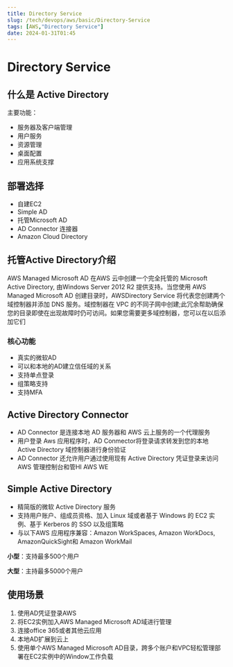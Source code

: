 ```yaml
---
title: Directory Service
slug: /tech/devops/aws/basic/Directory-Service
tags: [AWS,"Directory Service"]
date: 2024-01-31T01:45
---
```

# Directory Service

## 什么是 Active Directory

主要功能：

- 服务器及客户端管理
- 用户服务
- 资源管理
- 桌面配置
- 应用系统支撑

## 部署选择

- 自建EC2
- Simple AD
- 托管Microsoft AD
- AD Connector 连接器
- Amazon Cloud Directory

## 托管Active Directory介绍

AWS Managed Microsoft AD 在AWS 云中创建一个完全托管的 Microsoft Active Directory, 由Windows Server 2012 R2 提供支持。当您使用 AWS Managed Microsoft AD 创建目录时，AWSDirectory Service 将代表您创建两个域控制器并添加 DNS 服务。域控制器在 VPC 的不同子网中创建;此冗余帮助确保您的目录即使在出现故障时仍可访间。如果您需要更多域控制器，您可以在以后添加它们

### 核心功能

- 真实的微软AD
- 可以和本地的AD建立信任域的关系
- 支持单点登录
- 组策略支持
- 支持MFA

## Active Directory Connector

- AD Connector 是连接本地 AD 服务器和 AWS 云上服务的一个代理服务
- ﻿用户登录 Aws 应用程序时，AD Conmector将登录请求转发到您的本地 Active Directory 域控制器进行身份验证
- ﻿AD Connector 还允许用户通过使用现有 Active Directory 凭证登录来访问 AWS 管理控制台和管HI AWS WE

## Simple Active Directory

- ﻿精简版的微软 Active Directory 服务
- ﻿支持用户账户、组成员资格、加入 Linux 域或者基于 Windows 的 EC2 实例、基于 Kerberos 的 SSO 以及组策略
- ﻿与以下AWS 应用程序兼容：Amazon WorkSpaces, Amazon WorkDocs, AmazonQuickSight和 Amazon WorkMail

**小型**：支持最多500个用户

**大型**：主持最多5000个用户

## 使用场景

1. 使用AD凭证登录AWS
2. 将EC2实例加入AWS Managed Microsoft AD域进行管理
3. 连接office 365或者其他云应用
4. 本地AD扩展到云上
5. 使用单个AWS Managed Microsoft AD目录，跨多个账户和VPC轻松管理部署在EC2实例中的Window工作负载